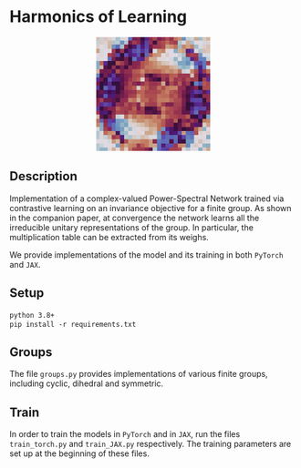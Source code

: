 # Harmonics of Learning
<p align="center">
<img src="rot_harm.png" alt="Rotational harmonics" width="200" />
</p>

## Description
Implementation of a complex-valued Power-Spectral Network trained via contrastive learning on an invariance objective for a finite group.
As shown in the companion paper, at convergence the network learns all the irreducible unitary representations of the group. In particular, the multiplication table can be extracted from its weighs.


We provide implementations of the model and its training in both `PyTorch` and `JAX`.


## Setup
```
python 3.8+
pip install -r requirements.txt
```


## Groups
The file `groups.py` provides implementations of various finite groups, including cyclic, dihedral and symmetric.

## Train
In order to train the models in `PyTorch` and in `JAX`, run the files `train_torch.py` and `train_JAX.py` respectively. The training parameters are set up at the beginning of these files.
